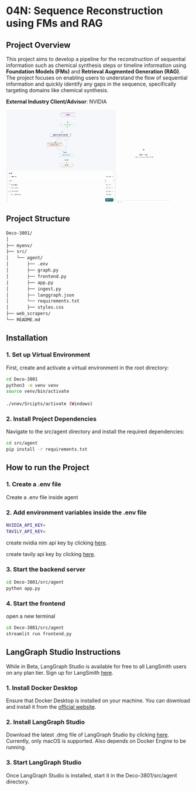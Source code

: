 # 04N: Sequence Reconstruction using FMs and RAG

## Project Overview

This project aims to develop a pipeline for the reconstruction of sequential information such as chemical synthesis steps or timeline information using **Foundation Models (FMs)** and **Retrieval Augmented Generation (RAG)**. The project focuses on enabling users to understand the flow of sequential information and quickly identify any gaps in the sequence, specifically targeting domains like chemical synthesis.

**External Industry Client/Advisor**: NVIDIA

![](readme.gif)

## Project Structure

```bash
Deco-3801/
│
├── myenv/
├── src/
│   └── agent/
│       ├── .env
│       ├── graph.py
│       ├── frontend.py
|       ├── app.py
│       ├── ingest.py
│       ├── langgraph.json
│       └── requirements.txt
│       ├── styles.css
├── web_scrapers/
└── README.md
```

## Installation

### 1. Set up Virtual Environment

First, create and activate a virtual environment in the root directory:

```bash
cd Deco-3801
python3 -m venv venv
source venv/bin/activate

./vnev/Srcipts/activate (Windows)
```

### 2. Install Project Dependencies

Navigate to the src/agent directory and install the required dependencies:

```bash
cd src/agent
pip install -r requirements.txt
```

## How to run the Project

### 1. Create a .env file
Create a .env file inside agent

### 2. Add environment variables inside the .env file
```bash
NVIDIA_API_KEY=
TAVILY_API_KEY=
```

create nvidia nim api key by clicking [here](https://build.nvidia.com/explore/discover).

create tavily api key by clicking [here](https://docs.tavily.com/docs/gpt-researcher/getting-started).

### 3. Start the backend server
```bash
cd Deco-3801/src/agent
python app.py
```

### 4. Start the frontend
open a new terminal
```bash
cd Deco-3801/src/agent
streamlit run frontend.py
```


## LangGraph Studio Instructions
While in Beta, LangGraph Studio is available for free to all LangSmith users on any plan tier. Sign up for LangSmith [here](https://smith.langchain.com/).

### 1. Install Docker Desktop
Ensure that Docker Desktop is installed on your machine. You can download and install it from the [official website](https://docs.docker.com/engine/install/).

### 2. Install LangGraph Studio
Download the latest .dmg file of LangGraph Studio by clicking [here](https://langgraph-studio.vercel.app/api/mac/latest).
Currently, only macOS is supported. Also depends on Docker Engine to be running.

### 3. Start LangGraph Studio
Once LangGraph Studio is installed, start it in the Deco-3801/src/agent directory.
